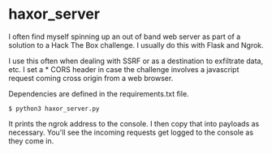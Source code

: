 # haxor_server

I often find myself spinning up an out of band web server as part of a solution to a Hack The Box challenge. I usually do this with Flask and Ngrok. 

I use this often when dealing with SSRF or as a destination to exfiltrate data, etc. I set a * CORS header in case the challenge involves a javascript request coming cross origin from a web browser.

Dependencies are defined in the requirements.txt file.

`$ python3 haxor_server.py`

It prints the ngrok address to the console. I then copy that into payloads as necessary. You'll see the incoming requests get logged to the console as they come in.
